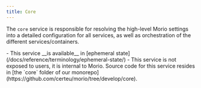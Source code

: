 ```yaml
---
title: Core
---
```


The `core` service is responsible for resolving the high-level Morio settings
into a detailed configuration for all services, as well as orchestration of the
different services/containers.

<Note>
- This service __is available__ in [ephemeral state](/docs/reference/terminology/ephemeral-state/)
- This service is not exposed to users, it is internal to Morio.
</Note>

<Scode>
Source code for this service resides in [the `core` folder of our monorepo](https://github.com/certeu/morio/tree/develop/core).
</Scode>
